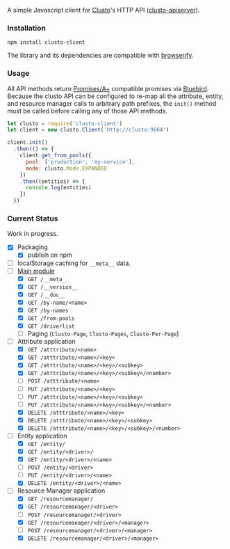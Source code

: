 A simple Javascript client for [Clusto](http://clusto.org/)'s HTTP API
([clusto-apiserver](https://github.com/clusto/clusto-apiserver)).

### Installation

```
npm install clusto-client
```

The library and its dependencies are compatible with
[browserify](http://browserify.org/).

### Usage

All API methods return [Promises/A+](https://promisesaplus.com/)
compatible promises via
[Bluebird](https://github.com/petkaantonov/bluebird). Because the
clusto API can be configured to re-map all the attribute, entity, and
resource manager calls to arbitrary path prefixes, the `init()` method
must be called before calling any of those API methods.

```javascript
let clusto = require('clusto-client')
let client = new clusto.Client('http://clusto:9664')

client.init()
  .then(() => {
    client.get_from_pools({
      pool: ['production', 'my-service'],
      mode: clusto.Mode.EXPANDED
    })
    .then((entities) => {
      console.log(entities)
    })
  })
```

### Current Status

Work in progress.

* [x] Packaging
  * [x] publish on npm
* [ ] localStorage caching for `__meta__` data.
* [ ] [Main module](http://clusto-apiserver.readthedocs.org/clustoapi/all.html)
  * [x]  `GET /__meta__`
  * [x]  `GET /__version__`
  * [x]  `GET /__doc__`
  * [x]  `GET /by-name/<name>`
  * [x]  `GET /by-names`
  * [x]  `GET /from-pools`
  * [x]  `GET /driverlist`
  * [ ] Paging (`Clusto-Page`, `Clusto-Pages`, `Clusto-Per-Page`)
* [ ] Attribute application
  * [x] `GET /atttribute/<name>`
  * [x] `GET /atttribute/<name>/<key>`
  * [x] `GET /atttribute/<name>/<key>/<subkey>`
  * [x] `GET /atttribute/<name>/<key>/<subkey>/<number>`
  * [ ] `POST /atttribute/<name>`
  * [ ] `PUT /atttribute/<name>/<key>`
  * [ ] `PUT /atttribute/<name>/<key>/<subkey>`
  * [ ] `PUT /atttribute/<name>/<key>/<subkey>/<number>`
  * [x] `DELETE /atttribute/<name>/<key>`
  * [x] `DELETE /atttribute/<name>/<key>/<subkey>`
  * [x] `DELETE /atttribute/<name>/<key>/<subkey>/<number>`
* [ ] Entity application
  * [x] `GET /entity/`
  * [x] `GET /entity/<driver>/`
  * [x] `GET /entity/<driver>/<name>`
  * [ ] `POST /entity/<driver>`
  * [ ] `PUT /entity/<driver>/<name>`
  * [x] `DELETE /entity/<driver>/<name>`
* [ ] Resource Manager application
  * [x] `GET /resourcemanager/`
  * [x] `GET /resourcemanager/<driver>`
  * [ ] `POST /resourcemanager/<driver>`
  * [x] `GET /resourcemanager/<driver>/<manager>`
  * [ ] `POST /resourcemanager/<driver>/<manager>`
  * [x] `DELETE /resourcemanager/<driver>/<manager>`
